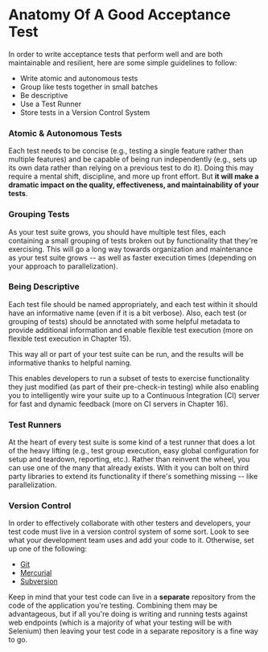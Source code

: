 # Anatomy Of A Good Acceptance Test

In order to write acceptance tests that perform well and are both maintainable and resilient, here are some simple guidelines to follow:

+ Write atomic and autonomous tests
+ Group like tests together in small batches
+ Be descriptive
+ Use a Test Runner
+ Store tests in a Version Control System

### Atomic & Autonomous Tests

Each test needs to be concise (e.g., testing a single feature rather than multiple features) and be capable of being run independently (e.g., sets up its own data rather than relying on a previous test to do it). Doing this may require a mental shift, discipline, and more up front effort. But __it will make a dramatic impact on the quality, effectiveness, and maintainability of your tests__.

### Grouping Tests

As your test suite grows, you should have multiple test files, each containing a small grouping of tests broken out by functionality that they're exercising. This will go a long way towards organization and maintenance as your test suite grows -- as well as faster execution times (depending on your approach to parallelization).

### Being Descriptive

Each test file should be named appropriately, and each test within it should have an informative name (even if it is a bit verbose). Also, each test (or grouping of tests) should be annotated with some helpful metadata to provide additional information and enable flexible test execution (more on flexible test execution in Chapter 15).

This way all or part of your test suite can be run, and the results will be informative thanks to helpful naming.

This enables developers to run a subset of tests to exercise functionality they just modified (as part of their pre-check-in testing) while also enabling you to intelligently wire your suite up to a Continuous Integration (CI) server for fast and dynamic feedback (more on CI servers in Chapter 16).

### Test Runners

At the heart of every test suite is some kind of a test runner that does a lot of the heavy lifting (e.g., test group execution, easy global configuration for setup and teardown, reporting, etc.). Rather than reinvent the wheel, you can use one of the many that already exists. With it you can bolt on third party libraries to extend its functionality if there's something missing -- like parallelization.

### Version Control

In order to effectively collaborate with other testers and developers, your test code must live in a version control system of some sort. Look to see what your development team uses and add your code to it. Otherwise, set up one of the following:

+ [Git](http://git-scm.com/)
+ [Mercurial](http://mercurial.selenic.com/)
+ [Subversion](http://subversion.apache.org/)

Keep in mind that your test code can live in a __separate__ repository from the code of the application you're testing. Combining them may be advantageous, but if all you're doing is writing and running tests against web endpoints (which is a majority of what your testing will be with Selenium) then leaving your test code in a separate repository is a fine way to go.
